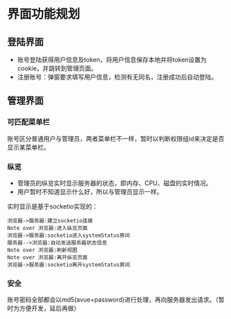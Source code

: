 # 界面功能规划

## 登陆界面
- 账号登陆获得用户信息及token，将用户信息保存本地并将token设置为cookie，并跳转到管理页面。
- 注册账号：弹窗要求填写用户信息，检测有无同名，注册成功后自动登陆。

## 管理界面
### 可匹配菜单栏
账号区分普通用户与管理员，两者菜单栏不一样，暂时以判断权限组id来决定是否显示某菜单栏。
### 纵览
- 管理员的纵览实时显示服务器的状态，即内存、CPU、磁盘的实时情况。
- 用户暂时不知道显示什么好，所以与管理员显示一样。

实时显示是基于socketio实现的：
```sequence
浏览器->服务器:建立socketio连接
Note over 浏览器:进入纵览页面
浏览器->服务器:socketio进入systemStatus房间
服务器-->浏览器:自动发送服务器状态信息
Note over 浏览器:刷新视图
Note over 浏览器:离开纵览页面
浏览器->服务器:socketio离开systemStatus房间
```


### 安全
账号密码全部都会以md5(avue+password)进行处理，再向服务器发出请求。（暂时为方便开发，延后再做）
